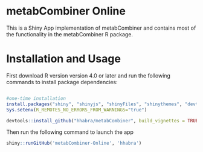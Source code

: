 # metabCombiner Online

This is a Shiny App implementation of metabCombiner and contains most of the functionality in the metabCombiner R package.


# Installation and Usage 

First download R version version 4.0 or later and run the following commands to install package dependencies:

```r

#one-time installation
install.packages("shiny", "shinyjs", "shinyFiles", "shinythemes", "devtools")
Sys.setenv(R_REMOTES_NO_ERRORS_FROM_WARNINGS="true")

devtools::install_github("hhabra/metabCombiner", build_vignettes = TRUE)

```

Then run the following command to launch the app

```r
shiny::runGitHub('metabCombiner-Online', 'hhabra')

```

 
